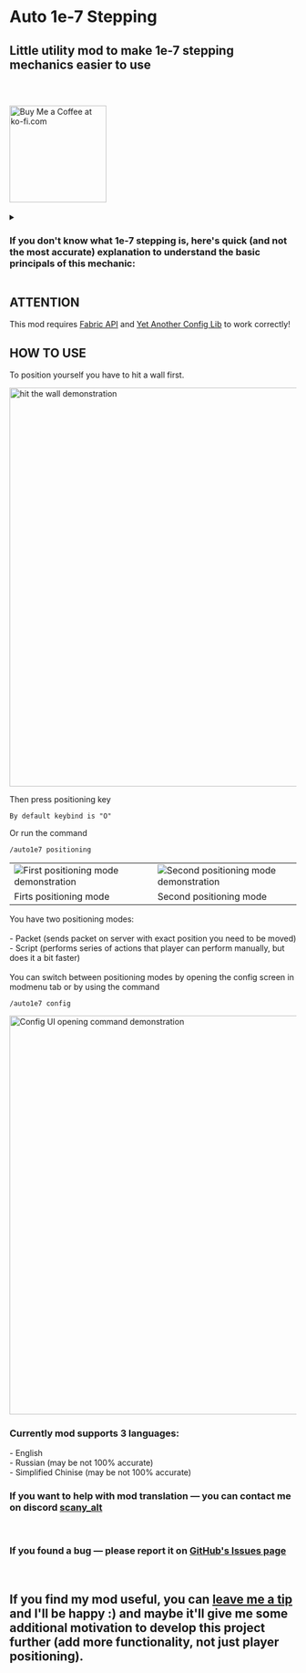 <h1>Auto 1e-7 Stepping
</h1>
<h2>Little utility mod to make 1e-7 stepping mechanics easier to use<br><br></h2>
<a href='https://ko-fi.com/Y8Y817CFTJ' target='_blank'><br><img src='https://cdn.modrinth.com/data/cached_images/8c6549fb46524f38008b3e7d187011369e822154.png' alt='Buy Me a Coffee at ko-fi.com' width="170"/><br><br></a>

<details>
<summary><h3>If you don't know what 1e-7 stepping is, here's quick (and not the most accurate) explanation to understand the basic principals of this mechanic:</h3></summary>

<table>
  <tr>
    <td width="650">
      <p>
         If you move along any axis less than the hardcoded value of 1e-7 (or 0.0000001) — the movement gets canceled. This brings us to the collision checks. When you're about to collide with a block — Minecraft doesn't let you do it and sets your position next to the edge of a block so the distance to it is about 1e-8. Then the game squares the movement vector and if the result is less than 1e-7 — movement gets canceled.
        <br>
        But if you're about to step (for example, from the slab, or to the slab, or otherwise move up half a block or less), the checks will run like that:<br>
        First check — sees your movement is greater than 1e-7 -> sees you're about to collide with the block -> sees that you need to make a step -> sets your position to 1e-8 from the block and makes a step (moves you half a block higher).
        <br>
          Second check — sees that your movement vector squared is greater than 1e-7 (since you're also moving upwards) and doesn't do anything.
        <br>
        Then the game checks the collision with the top block. If there's nothing — the game lets you move further. If there's a block, it again sets your position next to the edge, but still thinks that you're standing on the block that gives you a little time gap to make a jump.
       </p>
       <p><a link="https://docs.google.com/presentation/d/1gcTlhy8Je6xVHNQDKYxLF217fsE0rtVu3wbLu6bD8gw">Here you can find more detailed explanation of how this mechanics works (*click*).</a></p>
     </td>
     <td>
       <img src="https://cdn.modrinth.com/data/cached_images/b71ab478afa26adb914d4d70e1a508fc4b44ca94.png" width="400" alt="minecraft movement explanation picture 1">
       <img src="https://cdn.modrinth.com/data/cached_images/0057f6d58d098aa0695dc5325a856766a0753696.png" alt="minecraft movement explanation picture 2">
     </td>
   </tr>
</table>

</details>

<H2>ATTENTION</H2>
<p>This mod requires <a href="https://modrinth.com/mod/fabric-api">Fabric API</a> and <a href="https://modrinth.com/mod/yacl">Yet Another Config Lib</a> to work correctly!</p>

<H2>HOW TO USE</H2>
<p>
  To position yourself you have to hit a wall first.
</p>
<img src="https://cdn.modrinth.com/data/cached_images/64695c6b11e6fb51f286b6dc42c74a42e0f0d60a.gif" width="700" alt="hit the wall demonstration">

<p>
  Then press positioning key
</p>

```
By default keybind is "O"
```

<p>
  Or run the command 
</p>

```
/auto1e7 positioning
```


<table>
  <tr>
    <td width="50%">
      <img src="https://cdn.modrinth.com/data/cached_images/e039c6f20a7868e991c7b86b9ee8bb0687baeb7f.gif" alt="First positioning mode demonstration">
    </td>
    <td>
      <img src="https://cdn.modrinth.com/data/cached_images/e3085cf38320c9f42e1568212eaccb3594f5f56d.gif" alt="Second positioning mode demonstration">
    </td>
  </tr>
  <tr>
    <td>
      Firts positioning mode
    </td>
    <td>
      Second positioning mode
    </td>
  </tr>
</table>

<p>
  You have two positioning modes:<br><br>
  - Packet (sends packet on server with exact position you need to be moved)<br>
  - Script (performs series of actions that player can perform manually, but does it a bit faster)<br><br>
  You can switch between positioning modes by opening the config screen in modmenu tab or by using the command
</p>

```
/auto1e7 config
```

<img src="https://cdn.modrinth.com/data/cached_images/5ad242c0ec2647a4f4199bef28e4568b2bd7d227.gif" width="700" alt="Config UI opening command demonstration">

<br>

<h3>
  Currently mod supports 3 languages:<br>
</h3>
<p>
  - English<br>
  - Russian (may be not 100% accurate)<br>
  - Simplified Chinise (may be not 100% accurate)
</p>
<h3>
  If you want to help with mod translation — you can contact me on discord <a href="https://discord.com/channels/@me">scany_alt</a>
</h3>
<br>
<h3>
  If you found a bug — please report it on <a href="https://github.com/Scanysses/Auto_1e-7_Stepping/issues">GitHub's Issues page</a>
</h3>
<br>
<h2>
  If you find my mod useful, you can <a href="https://ko-fi.com/Y8Y817CFTJ">leave me a tip</a> and I'll be happy :) and maybe it'll give me some additional motivation to develop this project further (add more functionality, not just player positioning).
</h2>
